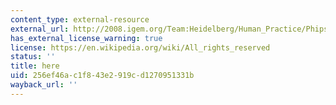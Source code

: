 ```yaml
---
content_type: external-resource
external_url: http://2008.igem.org/Team:Heidelberg/Human_Practice/Phips_the_Phage/General_Backround
has_external_license_warning: true
license: https://en.wikipedia.org/wiki/All_rights_reserved
status: ''
title: here
uid: 256ef46a-c1f8-43e2-919c-d1270951331b
wayback_url: ''
---
```

